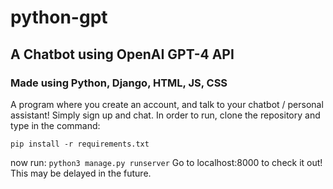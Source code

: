 # python-gpt
## A Chatbot using OpenAI GPT-4 API 
### Made using Python, Django, HTML, JS, CSS
A program where you create an account, and talk to your chatbot / personal assistant! Simply sign up and chat.
In order to run, clone the repository and type in the command:
```
pip install -r requirements.txt
```
now run:
```python3 manage.py runserver```
Go to localhost:8000 to check it out!
This may be delayed in the future.
